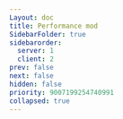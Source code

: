 ```yaml
---
Layout: doc
title: Performance mod
SidebarFolder: true
sidebarorder:
  server: 1
  client: 2
prev: false
next: false
hidden: false
priority: 9007199254740991
collapsed: true
---
```


